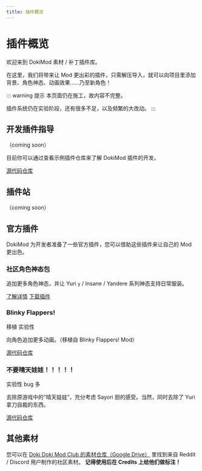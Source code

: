 ```yaml
---
title: 插件概览
---
```


# 插件概览

欢迎来到 DokiMod 素材 / 补丁插件库。

在这里，我们将带来让 Mod 更出彩的插件，只需解压导入，就可以向项目里添加背景、角色神态、动画效果……乃至新角色！

::: warning 提示
本页面仍在施工，故内容不完整。

插件系统仍在实验阶段，还有很多不足，以及频繁的大改动。
:::

## 开发插件指导

（coming soon）

目前你可以通过查看示例插件仓库来了解 DokiMod 插件的开发。

<a href="https://github.com/DokiMod/dokimod-extension-example"><a-button type="primary" shape="round" icon="right" ghost>源代码仓库</a-button></a>

## 插件站

（coming soon）

## 官方插件

DokiMod 为开发者准备了一些官方插件，您可以借助这些插件来让自己的 Mod 更出色。

### 社区角色神态包

追加更多角色神态，并让 Yuri `y` / Insane / Yandere 系列神态支持日常服装。

<a href="community-emotion-pack"><a-button type="primary" icon="right" size="large" shape="round">了解详情</a-button></a> <a href="https://github.com/DokiMod/dokimod-extension-community-emotion-pack/releases/latest"><a-button size="large" shape="round" icon="download">下载插件</a-button></a>

### Blinky Flappers!

<a-tag color="pink">移植</a-tag> <a-tag color="orange">实验性</a-tag>

向角色追加更多动画。（移植自 Blinky Flappers! Mod）

<a href="https://github.com/DokiMod/dokimod-extension-blinky-flappers"><a-button size="large" shape="round">源代码仓库</a-button></a>

### 不要晴天娃娃！！！！！

<a-tag color="orange">实验性</a-tag> <a-tag color="red">bug 多</a-tag>

去除原游戏中的“晴天娃娃”，充分考虑 Sayori 厨的感受。当然，同时去除了 Yuri 拿刀自裁的东西。


<a-alert message="该插件目前有已知问题。" banner />


<a href="https://github.com/DokiMod/dokimod-extension-no-hanging"><a-button size="large" shape="round">源代码仓库</a-button></a>

## 其他素材

您可以在 [Doki Doki Mod Club 的素材仓库（Google Drive）](https://drive.google.com/drive/folders/1yTohcOnGV6Kw6Lru1cITWt-zwRoGSCm_) 里找到来自 Reddit / Discord 用户制作的社区素材。 **记得使用后在 Credits 上给他们做标注！**